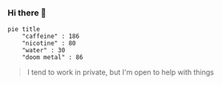### Hi there 👋

<!--
**sc0pecreep/sc0pecreep** is a ✨ _special_ ✨ repository because its `README.md` (this file) appears on your GitHub profile.


Here are some ideas to get you started:

- 🔭 I’m currently working on ...
- 🌱 I’m currently learning ...
- 👯 I’m looking to collaborate on ...
- 🤔 I’m looking for help with ...
- 💬 Ask me about ...
- 📫 How to reach me: ...
- 😄 Pronouns: ...
- ⚡ Fun fact: ...
-->

```mermaid
pie title 
    "caffeine" : 186
    "nicotine" : 80
    "water" : 30
    "doom metal" : 86
```

> I tend to work in private, but I'm open to help with things
